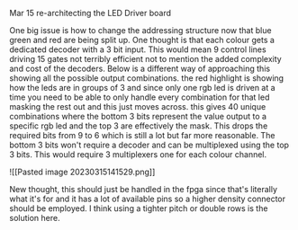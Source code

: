 
Mar 15 
re-architecting the LED Driver board

One big issue is how to change the addressing structure now that blue green and red are being split up. One thought is that each colour gets a dedicated decoder with a 3 bit input. This would mean 9 control lines driving 15 gates not terribly efficient not to mention the added complexity and cost of the decoders. Below is a different way of approaching this showing all the possible output combinations. the red highlight is showing how the leds are in groups of 3 and since only one rgb led is driven at a time you need to be able to only handle every combination for that led masking the rest out and this just moves across. this gives 40 unique combinations where the bottom 3 bits represent the value output to a specific rgb led and the top 3 are effectively the mask. This drops the required bits from 9 to 6 which is still a lot but far more reasonable. The bottom 3 bits won't require a decoder and can be multiplexed using the top 3 bits. This would require 3 multiplexers one for each colour channel. 

![[Pasted image 20230315141529.png]]

New thought, this should just be handled in the fpga since that's literally what it's for and it has a lot of available pins so a higher density connector should be employed. I think using a tighter pitch or double rows is the solution here. 
